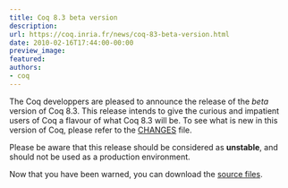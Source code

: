 ```yaml
---
title: Coq 8.3 beta version
description:
url: https://coq.inria.fr/news/coq-83-beta-version.html
date: 2010-02-16T17:44:00-00:00
preview_image:
featured:
authors:
- coq
---
```



<p>The Coq developpers are pleased to announce the release of the <em>beta</em> version of Coq 8.3. This release intends to give the curious and impatient users of Coq a flavour of what Coq 8.3 will be. To see what is new in this version of Coq, please refer to the <a href="https://coq.inria.fr/distrib/V8.3-beta0/CHANGES">CHANGES</a> file.</p>
<p>Please be aware that this release should be considered as <strong>unstable</strong>, and should not be used as a production environment. </p>
<p>Now that you have been warned, you can download the <a href="https://coq.inria.fr/distrib/V8.3-beta0/files/coq-8.3-beta0-1.tar.gz">source files</a>.</p>

 
